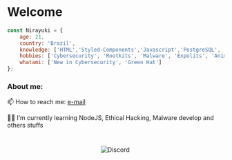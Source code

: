 # Welcome

<p align="center">
</p>

```javascript
const Nirayuki = {
    age: 21,
    country: 'Brazil',
    knowledge: ['HTML','Styled-Components','Javascript','PostgreSQL', 'MySQL' ,'Express', 'React', 'NodeJS', 'SpringBoot', 'NextJS'],
    hobbies: ['Cybersecurity', 'Rootkits', 'Malware', 'Expolits', 'Anime'],
    whatami: ['New in Cybersecurity', 'Green Hat']
};
```


<h3>About me:</h3>

<p align="left">
    📫 How to reach me: <a href = "mailto: aronkerk8@gmail.com"> e-mail </a>
</p>

<p align="left">
    👨‍💻 I’m currently learning NodeJS, Ethical Hacking, Malware develop and others stuffs
</p>

#


<p align="center">
<img alt="Discord" src="https://img.shields.io/badge/Discord-Nirayuki 8054-%237159c1?style=for-the-badge&logo=discord">
<img
</p>
